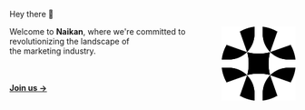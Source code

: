 Hey there 👋

<img align="right" src="https://github.com/naikan-tech/.github/blob/main/profile/img/logo.png" height="130" title="Naikan Brand Logo" />

Welcome to __Naikan__, where we're committed to revolutionizing the landscape of<br/>
the marketing industry.

<br/><br/>
**[Join us  &rarr;](https://naikan.cloud/)**
